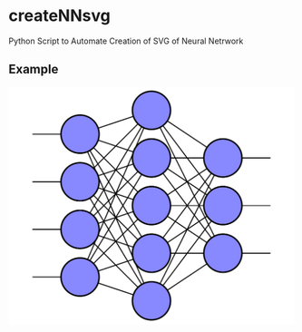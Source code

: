 # createNNsvg
Python Script to Automate Creation of SVG of Neural Netrwork

## Example
![NN Example](./exampleNN.svg)
